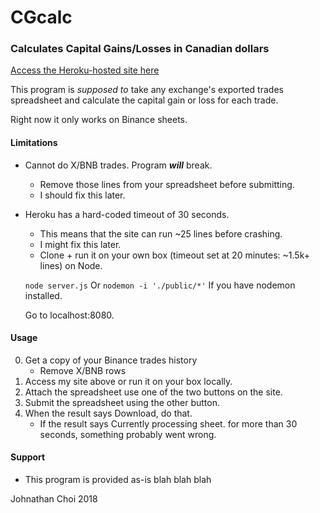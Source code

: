 # CGcalc

### Calculates Capital Gains/Losses in Canadian dollars ###

[Access the Heroku-hosted site here](https://cgcalc.herokuapp.com/index.html)

This program is *supposed to* take any exchange's exported trades spreadsheet and calculate the capital gain or loss for each trade.

Right now it only works on Binance sheets.

#### Limitations ####
* Cannot do X/BNB trades. Program ***will*** break.
    * Remove those lines from your spreadsheet before submitting.
    * I should fix this later.
* Heroku has a hard-coded timeout of 30 seconds.
    * This means that the site can run ~25 lines before crashing.
    * I might fix this later.
    * Clone + run it on your own box (timeout set at 20 minutes: ~1.5k+ lines) on Node.

    `node server.js` Or
    `nodemon -i './public/*'` If you have nodemon installed.
    
    Go to localhost:8080.


#### Usage ####
0. Get a copy of your Binance trades history
    * Remove X/BNB rows
1. Access my site above or run it on your box locally.
2. Attach the spreadsheet use one of the two buttons on the site.
3. Submit the spreadsheet using the other button.
4. When the result says Download, do that.
    * If the result says Currently processing sheet. for more than 30 seconds, something probably went wrong.

#### Support ####
* This program is provided as-is blah blah blah

Johnathan Choi 2018
